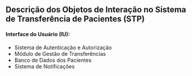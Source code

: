 ## Descrição dos Objetos de Interação no Sistema de Transferência de Pacientes (STP)
#### Interface do Usuário (IU):
* Sistema de Autenticação e Autorização 
* Módulo de Gestão de Transferências
* Banco de Dados dos Pacientes
* Sistema de Notificações

#